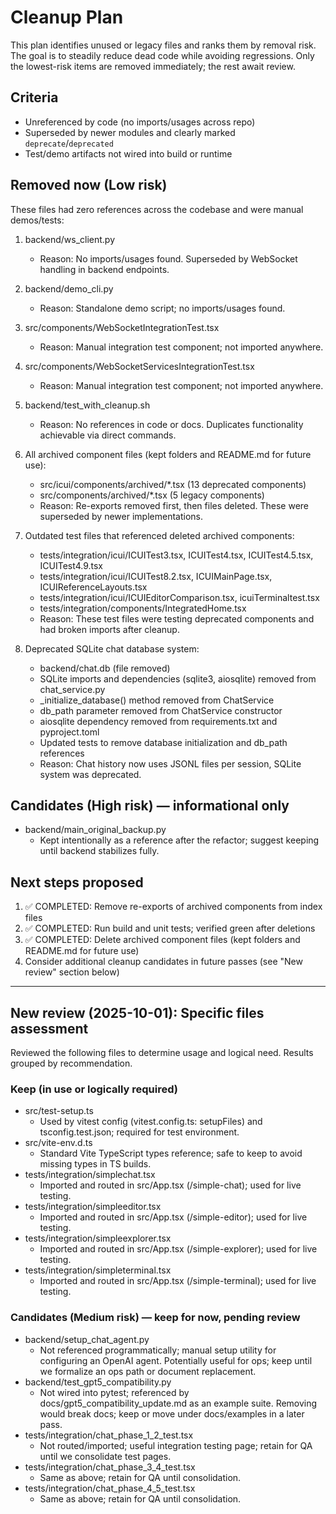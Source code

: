 # Cleanup Plan

This plan identifies unused or legacy files and ranks them by removal risk. The goal is to steadily reduce dead code while avoiding regressions. Only the lowest-risk items are removed immediately; the rest await review.

## Criteria
- Unreferenced by code (no imports/usages across repo)
- Superseded by newer modules and clearly marked `deprecate`/`deprecated`
- Test/demo artifacts not wired into build or runtime

## Removed now (Low risk)
These files had zero references across the codebase and were manual demos/tests:

1) backend/ws_client.py
   - Reason: No imports/usages found. Superseded by WebSocket handling in backend endpoints.

2) backend/demo_cli.py
   - Reason: Standalone demo script; no imports/usages found.

3) src/components/WebSocketIntegrationTest.tsx
   - Reason: Manual integration test component; not imported anywhere.

4) src/components/WebSocketServicesIntegrationTest.tsx
   - Reason: Manual integration test component; not imported anywhere.

5) backend/test_with_cleanup.sh
   - Reason: No references in code or docs. Duplicates functionality achievable via direct commands.

6) All archived component files (kept folders and README.md for future use):
   - src/icui/components/archived/*.tsx (13 deprecated components)
   - src/components/archived/*.tsx (5 legacy components)
   - Reason: Re-exports removed first, then files deleted. These were superseded by newer implementations.

7) Outdated test files that referenced deleted archived components:
   - tests/integration/icui/ICUITest3.tsx, ICUITest4.tsx, ICUITest4.5.tsx, ICUITest4.9.tsx
   - tests/integration/icui/ICUITest8.2.tsx, ICUIMainPage.tsx, ICUIReferenceLayouts.tsx
   - tests/integration/icui/ICUIEditorComparison.tsx, icuiTerminaltest.tsx
   - tests/integration/components/IntegratedHome.tsx
   - Reason: These test files were testing deprecated components and had broken imports after cleanup.

8) Deprecated SQLite chat database system:
   - backend/chat.db (file removed)
   - SQLite imports and dependencies (sqlite3, aiosqlite) removed from chat_service.py
   - _initialize_database() method removed from ChatService
   - db_path parameter removed from ChatService constructor
   - aiosqlite dependency removed from requirements.txt and pyproject.toml
   - Updated tests to remove database initialization and db_path references
   - Reason: Chat history now uses JSONL files per session, SQLite system was deprecated.



## Candidates (High risk) — informational only
- backend/main_original_backup.py
  - Kept intentionally as a reference after the refactor; suggest keeping until backend stabilizes fully.

## Next steps proposed
1) ✅ COMPLETED: Remove re-exports of archived components from index files
2) ✅ COMPLETED: Run build and unit tests; verified green after deletions
3) ✅ COMPLETED: Delete archived component files (kept folders and README.md for future use)
4) Consider additional cleanup candidates in future passes (see "New review" section below)

---

## New review (2025-10-01): Specific files assessment

Reviewed the following files to determine usage and logical need. Results grouped by recommendation.

### Keep (in use or logically required)
- src/test-setup.ts
   - Used by vitest config (vitest.config.ts: setupFiles) and tsconfig.test.json; required for test environment.
- src/vite-env.d.ts
   - Standard Vite TypeScript types reference; safe to keep to avoid missing types in TS builds.
- tests/integration/simplechat.tsx
   - Imported and routed in src/App.tsx (/simple-chat); used for live testing.
- tests/integration/simpleeditor.tsx
   - Imported and routed in src/App.tsx (/simple-editor); used for live testing.
- tests/integration/simpleexplorer.tsx
   - Imported and routed in src/App.tsx (/simple-explorer); used for live testing.
- tests/integration/simpleterminal.tsx
   - Imported and routed in src/App.tsx (/simple-terminal); used for live testing.

### Candidates (Medium risk) — keep for now, pending review
- backend/setup_chat_agent.py
   - Not referenced programmatically; manual setup utility for configuring an OpenAI agent. Potentially useful for ops; keep until we formalize an ops path or document replacement.
- backend/test_gpt5_compatibility.py
   - Not wired into pytest; referenced by docs/gpt5_compatibility_update.md as an example suite. Removing would break docs; keep or move under docs/examples in a later pass.
- tests/integration/chat_phase_1_2_test.tsx
   - Not routed/imported; useful integration testing page; retain for QA until we consolidate test pages.
- tests/integration/chat_phase_3_4_test.tsx
   - Same as above; retain for QA until consolidation.
- tests/integration/chat_phase_4_5_test.tsx
   - Same as above; retain for QA until consolidation.
